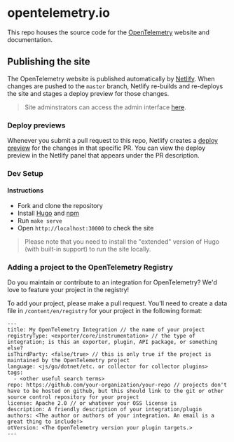 # opentelemetry.io

This repo houses the source code for the
[OpenTelemetry](https://opentelemetry.io) website and documentation.

## Publishing the site

The OpenTelemetry website is published automatically by
[Netlify](https://netlify.com). When changes are pushed to the `master` branch,
Netlify re-builds and re-deploys the site and stages a deploy preview for those
changes.

> Site adminstrators can access the admin interface
> [here](https://app.netlify.com/sites/opentelemetry/overview).

### Deploy previews

Whenever you submit a pull request to this repo, Netlify creates a [deploy
preview](https://www.netlify.com/blog/2016/07/20/introducing-deploy-previews-in-netlify/)
for the changes in that specific PR. You can view the deploy preview in the
Netlify panel that appears under the PR description.

### Dev Setup

#### Instructions

* Fork and clone the repository
* Install [Hugo](https://gohugo.io/getting-started/installing/#quick-install) and [npm](https://npmjs.com)
* Run `make serve`
* Open `http://localhost:30000` to check the site

> Please note that you need to install the "extended" version of Hugo (with
> built-in support) to run the site locally.

### Adding a project to the OpenTelemetry Registry

Do you maintain or contribute to an integration for OpenTelemetry? We'd love to
feature your project in the registry!

To add your project, please make a pull request. You'll need to create a data
file in `/content/en/registry` for your project in the following format:

```
---
title: My OpenTelemetry Integration // the name of your project
registryType: <exporter/core/instrumentation> // the type of integration; is this an exporter, plugin, API package, or something else?
isThirdParty: <false/true> // this is only true if the project is maintained by the OpenTelemetry project
language: <js/go/dotnet/etc. or collector for collector plugins>
tags:
  - <other useful search terms>
repo: https://github.com/your-organization/your-repo // projects don't have to be hosted on github, but this should link to the git or other source control repository for your project
license: Apache 2.0 // or whatever your OSS license is
description: A friendly description of your integration/plugin
authors: <The author or authors of your integration. An email is a great thing to include!>
otVersion: <The OpenTelemetry version your plugin targets.>
---
```
